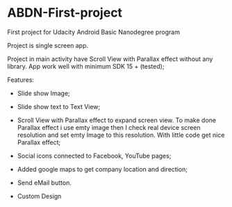 # ABDN-First-project
First project for Udacity Android Basic Nanodegree program

Project is single screen app. 

Project in main activity have Scroll View with Parallax effect without any library. App work well with minimum SDK 15 + (tested); 

Features:

* Slide show Image;

* Slide show text to Text View; 

* Scroll View with Parallax effect to expand screen view. To make done Parallax effect i use emty image then I check real device screen resolution and set emty Image to this resolution. With little code get nice Parallax effect;

* Social icons connected to Facebook, YouTube pages;

* Added google maps to get company location and direction;

* Send eMail button. 

* Custom Design
